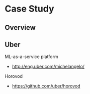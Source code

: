 # Case Study

## Overview



## Uber

ML-as-a-service platform

* http://eng.uber.com/michelangelo/


Horovod

* https://github.com/uber/horovod

